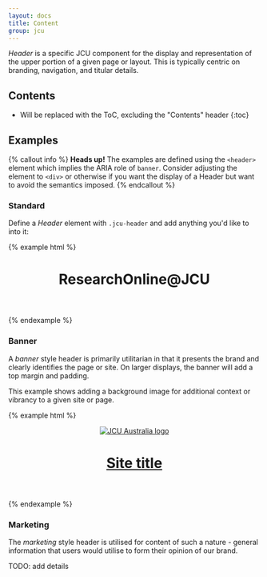 ```yaml
---
layout: docs
title: Content
group: jcu
---
```


*Header* is a specific JCU component for the display and representation of
the upper portion of a given page or layout.  This is typically centric on
branding, navigation, and titular details.

## Contents

* Will be replaced with the ToC, excluding the "Contents" header
{:toc}

## Examples

{% callout info %}
**Heads up!** The examples are defined using the `<header>` element which
implies the ARIA role of `banner`. Consider adjusting the element to `<div>` or
otherwise if you want the display of a Header but want to avoid the semantics
imposed.
{% endcallout %}

### Standard

Define a *Header* element with `.jcu-header` and add anything you'd like to into
it:

{% example html %}
<header class="container jcu-header">
  <div class="row">
    <div class="col-xs-12">
      <h1 class="jcu-header__page-title">ResearchOnline@JCU</h1>
    </div>
  </div>
</header>
{% endexample %}

### Banner

A *banner* style header is primarily utilitarian in that it presents the brand
and clearly identifies the page or site.  On larger displays, the banner will
add a top margin and padding.

This example shows adding a background image for additional context or vibrancy
to a given site or page.

{% example html %}
<header class="container jcu-header jcu-header--banner jcu-bg--blue-fish">
  <div class="row jcu-bg--black-50pc">
    <div class="col-xs-6">
      <a class="jcu-brand" href="https://www.jcu.edu.au">
        <img class="img-fluid" src="{{ site.baseurl }}/dist/images/jcua-logo-mono-reversed.svg" alt="JCU Australia logo">
      </a>
    </div>
    <div class="col-xs-6 text-xs-right">
      <h1 class="jcu-header__page-title" id="page-title2"><a href="#">Site title</a></h1>
    </div>
  </div>
</header>
{% endexample %}

### Marketing

The *marketing* style header is utilised for content of such a nature - general
information that users would utilise to form their opinion of our brand.

TODO: add details
